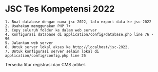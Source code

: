 # JSC Tes Kompetensi 2022
 
	1. Buat database dengan nama jsc-2022, lalu export data ke jsc-2022
	2. Usahakan menggunakan PHP 7+
	3. Copy seluruh folder ke dalam web server
	4. Konfigurasi database di application/config/database.php line 76 - 96
	5. Jalankan web server
	6. Untuk server lokal akses ke http://localhost/jsc-2022.
	7. Untuk konfigurasi server selain lokal di application/config/config.php line 26
	
Tersedia fitur registrasi dan CMS artikel.
